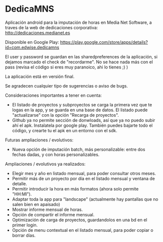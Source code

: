 DedicaMNS
=========

Aplicación android para la imputación de horas en Media Net Software, a traves de la web de dedicaciones corporativa: http://dedicaciones.medianet.es

Disponible en Google Play: https://play.google.com/store/apps/details?id=com.edwise.dedicamns

El user y password se guardan en las sharedpreferences de la aplicación, si dejamos marcado el check de "recordarme". No se hace nada más con el pass (revisa el código si eres muy paranoico, ahi lo tienes ;) )

La aplicación está en versión final.

Se agradecen cualquier tipo de sugerencias o aviso de bugs.

Consideraciones importantes a tener en cuenta:
  - El listado de proyectos y subproyectos se carga la primera vez que te logas en la app, y se guarda en una base de datos. El listado puede "actualizarse" con la opción "Recarga de proyectos".
  - Github ya no permite sección de donwloads, así que ya no puedo subir ahí el apk. Instalatela por google play. También puedes bajarte todo el código, y crearte tu el apk en un entorno con el sdk.
 
Futuras ampliaciones / evolutivos:    
  - Nueva opción de imputación batch, más personalizable: entre dos fechas dadas, y con horas personalizables.
  
Ampliaciones / evolutivos ya realizados:
  - Elegir mes y año en listado mensual, para poder consultar otros meses.
  - Permitir más de un proyecto por día en el listado mensual y ventana de detalle.
  - Permitir introducir la hora en más formatos (ahora solo permite "HH:MI").
  - Adaptar toda la app para "landscape" (actualmente hay pantallas que no salen bien en apaisado)
  - Mostrar informe mensual de horas.
  - Opción de compartir el informe mensual.
  - Optimización de carga de proyectos, guardandolos en una bd en el primer login. 
  - Opción de menu contextual en el listado mensual, para poder copiar o borrar días.
  
  

